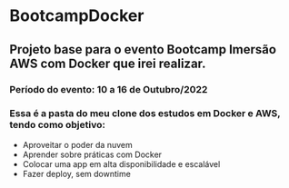 # BootcampDocker
## Projeto base para o evento Bootcamp Imersão AWS com Docker que irei realizar.
### Período do evento: 10 a 16 de Outubro/2022
### Essa é a pasta do meu clone dos estudos em Docker e AWS, tendo como **objetivo**:
- Aproveitar o poder da nuvem
- Aprender sobre práticas com Docker 
- Colocar uma app em alta disponibilidade e escalável 
- Fazer deploy, sem downtime  


